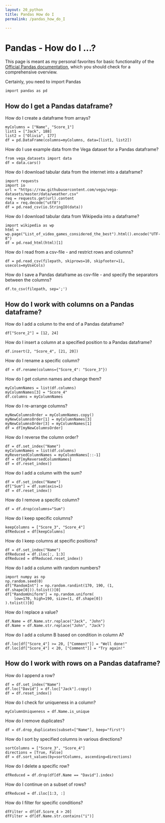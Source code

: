 ```yaml
---
layout: 20_python
title: Pandas How do I
permalink: /pandas_how_do_I

---
```

# Pandas - How do I ...?

This page is meant as my personal favorites for basic functionality of the [Official Pandas documentation](https://pandas.pydata.org/docs/user_guide/index.html#user-guide), which you should check for a comprehensive overview.

Certainly, you need to import Pandas
>
    import pandas as pd

## How do I get a Pandas dataframe?

How do I create a dataframe from arrays?

>
    myColumns = ["Name", "Score_1"]
    list1 = ["Jack", 188]
    list2 = ["Olivia", 177]
    df = pd.DataFrame(columns=myColumns, data=[list1, list2])


How do I use example data from the Vega dataset for a Pandas dataframe?
>
    from vega_datasets import data
    df = data.cars()

How do I download tabular data from the internet into a dataframe?

>
    import requests
    import io
    url = "https://raw.githubusercontent.com/vega/vega-datasets/master/data/weather.csv"
    req = requests.get(url).content
    data = req.decode("utf8")
    df = pd.read_csv(io.StringIO(data))


How do I download tabular data from Wikipedia into a dataframe?
>
    import wikipedia as wp
    html = wp.page("List_of_video_games_considered_the_best").html().encode("UTF-8")
    df = pd.read_html(html)[1]


How do I read from a csv-file - and restrict rows and columns?
>
    df = pd.read_csv(filepath, skiprows=10, skipfooter=11, usecols=myUseCols)    


How do I save a Pandas dataframe as csv-file - and specify the separators between the columns?
>
    df.to_csv(filepath, sep=';')  


## How do I work with columns on a Pandas dataframe?


How do I add a column to the end of a Pandas dataframe?
>
    df["Score_2"] = [12, 24]

How do I insert a column at a specified position to a Pandas dataframe?
>
    df.insert(2, "Score_4", [21, 20])    

How do I rename a specific column?
>
    df = df.rename(columns={"Score_4": "Score_3"})


How do I get column names and change them?
>
    myColumnNames = list(df.columns)
    myColumnNames[3] = "Score_4"
    df.columns = myColumnNames

How do I re-arrange columns?
>
    myNewColumnsOrder = myColumnNames.copy()
    myNewColumnsOrder[1] = myColumnNames[3]
    myNewColumnsOrder[3] = myColumnNames[1]
    df = df[myNewColumnsOrder]

How do I reverse the column order?        
>
    df = df.set_index("Name")
    myColumnNames = list(df.columns)
    myReversedColumnNames = myColumnNames[::-1]
    df = df[myReversedColumnNames]
    df = df.reset_index()

How do I add a column with the sum?
>
    df = df.set_index("Name")
    df["Sum"] = df.sum(axis=1)
    df = df.reset_index()

How do I remove a specific column?
>
    df = df.drop(columns="Sum")    

How do I keep specific columns?
>
    keepColumns = ["Score_3", "Score_4"]
    dfReduced = df[keepColumns]

How do I keep columns at specific positions?
>
    df = df.set_index("Name")
    dfReduced = df.iloc[:, 1:3]
    dfReduced = dfReduced.reset_index()


How do I add a column with random numbers?
>
    import numpy as np
    np.random.seed(0)
    df["RandomInt"] = np.random.randint(170, 190, (1, df.shape[0])).tolist()[0]
    df["RandomUniform"] = np.random.uniform(
        low=170, high=190, size=(1, df.shape[0])
    ).tolist()[0]


How do I replace a value?
>
    df.Name = df.Name.str.replace("Jack", "John")
    df.Name = df.Name.str.replace("John", "Jack")

How do I add a column B based on condition in column A?
>
    df.loc[df["Score_4"] >= 20, ["Comment"]] = "Well done!"
    df.loc[df["Score_4"] < 20, ["Comment"]] = "Try again!"    




## How do I work with rows on a Pandas dataframe?

 How do I append a row?
 >
    df = df.set_index("Name")
    df.loc["David"] = df.loc["Jack"].copy()
    df = df.reset_index()

How do I check for uniqueness in a column?
>
    myColumnUniqueness = df.Name.is_unique

How do I remove duplicates?
>
    df = df.drop_duplicates(subset=["Name"], keep="first")

How do I sort by specified columns in various directions?
>
    sortColumns = ["Score_3", "Score_4"]
    directions = [True, False]
    df = df.sort_values(by=sortColumns, ascending=directions)


How do I delete a specific row?
>
    dfReduced = df.drop(df[df.Name == "David"].index)

How do I continue on a subset of rows?
>
    dfReduced = df.iloc[1:3, :]


How do I filter for specific conditions?
>
    dfFilter = df[df.Score_4 > 20]
    dfFilter = df[df.Name.str.contains("i")]









